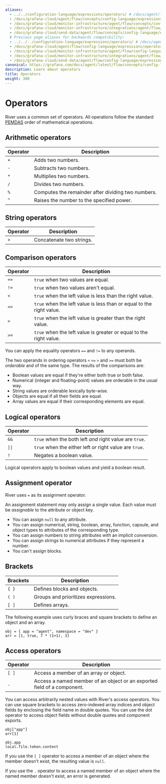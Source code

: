 ```yaml
---
aliases:
  - ../../configuration-language/expressions/operators/ # /docs/agent/latest/flow/concepts/configuration-language/expressions/operators/
  - /docs/grafana-cloud/agent/flow/concepts/config-language/expressions/operators/
  - /docs/grafana-cloud/monitor-infrastructure/agent/flow/concepts/config-language/expressions/operators/
  - /docs/grafana-cloud/monitor-infrastructure/integrations/agent/flow/concepts/config-language/expressions/operators/
  - /docs/grafana-cloud/send-data/agent/flow/concepts/config-language/expressions/operators/
  # Previous page aliases for backwards compatibility:
  - ../../../configuration-language/expressions/operators/ # /docs/agent/latest/flow/configuration-language/expressions/operators/
  - /docs/grafana-cloud/agent/flow/config-language/expressions/operators/
  - /docs/grafana-cloud/monitor-infrastructure/agent/flow/config-language/expressions/operators/
  - /docs/grafana-cloud/monitor-infrastructure/integrations/agent/flow/config-language/expressions/operators/
  - /docs/grafana-cloud/send-data/agent/flow/config-language/expressions/operators/
canonical: https://grafana.com/docs/agent/latest/flow/concepts/config-language/expressions/operators/
description: Learn about operators
title: Operators
weight: 300
---
```


# Operators

River uses a common set of operators.
All operations follow the standard [PEMDAS][] order of mathematical operations.

## Arithmetic operators

| Operator | Description                                        |
| -------- | -------------------------------------------------- |
| `+`      | Adds two numbers.                                  |
| `-`      | Subtracts two numbers.                             |
| `*`      | Multiplies two numbers.                            |
| `/`      | Divides two numbers.                               |
| `%`      | Computes the remainder after dividing two numbers. |
| `^`      | Raises the number to the specified power.          |

## String operators

| Operator | Description              |
| -------- | ------------------------ |
| `+`      | Concatenate two strings. |

## Comparison operators

| Operator | Description                                                          |
| -------- | -------------------------------------------------------------------- |
| `==`     | `true` when two values are equal.                                    |
| `!=`     | `true` when two values aren't equal.                                 |
| `<`      | `true` when the left value is less than the right value.             |
| `<=`     | `true` when the left value is less than or equal to the right value. |
| `>`      | `true` when the left value is greater than the right value.          |
| `>=`     | `true` when the left value is greater or equal to the right value.   |

You can apply the equality operators `==` and `!=` to any operands.

The two operands in ordering operators `<` `<=` `>` and `>=` must both be _orderable_ and of the same type.
The results of the comparisons are:

- Boolean values are equal if they're either both true or both false.
- Numerical (integer and floating-point) values are orderable in the usual way.
- String values are orderable lexically byte-wise.
- Objects are equal if all their fields are equal.
- Array values are equal if their corresponding elements are equal.

## Logical operators

| Operator | Description                                              |
| -------- | -------------------------------------------------------- |
| `&&`     | `true` when the both left _and_ right value are `true`.  |
| `\|\|`   | `true` when the either left _or_ right value are `true`. |
| `!`      | Negates a boolean value.                                 |

Logical operators apply to boolean values and yield a boolean result.

## Assignment operator

River uses `=` as its assignment operator.

An assignment statement may only assign a single value.
Each value must be _assignable_ to the attribute or object key.

- You can assign `null` to any attribute.
- You can assign numerical, string, boolean, array, function, capsule, and object types to attributes of the corresponding type.
- You can assign numbers to string attributes with an implicit conversion.
- You can assign strings to numerical attributes if they represent a number.
- You can't assign blocks.

## Brackets

| Brackets | Description                         |
| -------- | ----------------------------------- |
| `{ }`    | Defines blocks and objects.         |
| `( )`    | Groups and prioritizes expressions. |
| `[ ]`    | Defines arrays.                     |

The following example uses curly braces and square brackets to define an object and an array.

```river
obj = { app = "agent", namespace = "dev" }
arr = [1, true, 7 * (1+1), 3]
```

## Access operators

| Operator | Description                                                             |
| -------- | ----------------------------------------------------------------------- |
| `[ ]`    | Access a member of an array or object.                                  |
| `.`      | Access a named member of an object or an exported field of a component. |

You can access arbitrarily nested values with River's access operators.
You can use square brackets to access zero-indexed array indices and object fields by enclosing the field name in double quotes.
You can use the dot operator to access object fields without double quotes and component exports.

```river
obj["app"]
arr[1]

obj.app
local.file.token.content
```

If you use the `[ ]` operator to access a member of an object where the member doesn't exist, the resulting value is `null`.

If you use the `.` operator to access a named member of an object where the named member doesn't exist, an error is generated.

[PEMDAS]: https://en.wikipedia.org/wiki/Order_of_operations
